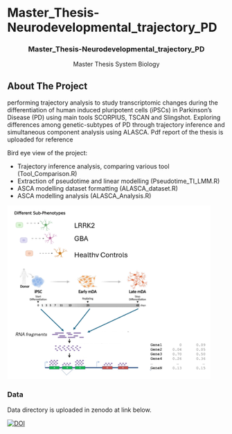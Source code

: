 # Master_Thesis-Neurodevelopmental_trajectory_PD

  <h3 align="center">Master_Thesis-Neurodevelopmental_trajectory_PD</h3>

  <p align="center">
    Master Thesis System Biology  
  </p>
</div>

<!-- ABOUT THE PROJECT -->
## About The Project

performing trajectory analysis to study transcriptomic changes during the differentiation of human induced pluripotent cells (iPSCs) in Parkinson’s Disease (PD) using main tools SCORPIUS, TSCAN and Slingshot. Exploring differences among genetic-subtypes of PD through trajectory inference and simultaneous component analysis using ALASCA. Pdf report of the thesis is uploaded for reference 

Bird eye view of the project:
* Trajectory inference analysis, comparing various tool (Tool_Comparison.R)
* Extraction of pseudotime and linear modelling (Pseudotime_TI_LMM.R)
* ASCA modelling dataset formatting (ALASCA_dataset.R)
* ASCA modelling analysis (ALASCA_Analysis.R) 


<img src="Images/GraphicalAbstract.png" widht = "400" height= "400">

<!-- DATA -->
### Data

Data directory is uploaded in zenodo at link below.  

</a>
<a href="https://doi.org/10.5281/zenodo.11799888">
        <img src="https://zenodo.org/badge/DOI/10.5281/zenodo.11799888.svg" alt="DOI">
    </a>
